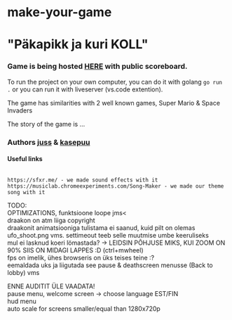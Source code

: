 # make-your-game
# "Päkapikk ja kuri KOLL"

### Game is being hosted [HERE](http://joelsoft.eu:1111/) with public scoreboard.

To run the project on your own computer, you can do it with golang `go run .` or you can run it with liveserver (vs.code extention).

The game has similarities with 2 well known games, Super Mario & Space Invaders 

The story of the game is ...

### Authors [juss](https://01.kood.tech/git/juss) & [kasepuu](https://01.kood.tech/git/kasepuu) 


#### Useful links
```

https://sfxr.me/ - we made sound effects with it
https://musiclab.chromeexperiments.com/Song-Maker - we made our theme song with it

```

TODO:                                           
OPTIMIZATIONS, funktsioone loope jms<       
draakon on atm liiga copyright                      
draakonit animatsiooniga tulistama ei saanud, kuid pilt on olemas ufo_shoot.png vms. settimeout teeb selle muutmise umbe keeruliseks    
mul ei lasknud koeri lömastada? -> LEIDSIN PÕHJUSE MIKS, KUI ZOOM ON 90% SIIS ON MIDAGI LAPPES :D (ctrl+mwheel)         
fps on imelik, ühes browseris on üks teises teine :?        
eemaldada uks ja liigutada see pause & deathscreen menusse (Back to lobby) vms                       

ENNE AUDITIT ÜLE VAADATA!               
pause menu, welcome screen -> choose language EST/FIN                           
hud menu                     
auto scale for screens smaller/equal than 1280x720p                     
